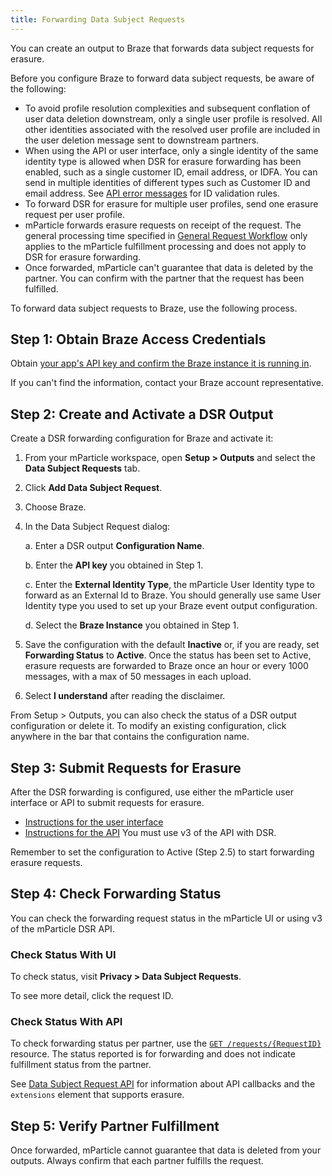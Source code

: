```yaml
---
title: Forwarding Data Subject Requests
---
```


You can create an output to Braze that forwards data subject requests for erasure.

Before you configure Braze to forward data subject requests, be aware of the following:

* To avoid profile resolution complexities and subsequent conflation of user data deletion downstream, only a single user profile is resolved. All other identities associated with the resolved user profile are included in the user deletion message sent to downstream partners.
* When using the API or user interface, only a single identity of the same identity type is allowed when DSR for erasure forwarding has been enabled, such as a single customer ID, email address, or IDFA. You can send in multiple identities of different types such as Customer ID and email address. See [API error messages](#api-error-messages) for ID validation rules.
* To forward DSR for erasure for multiple user profiles, send one erasure request per user profile.
* mParticle forwards erasure requests on receipt of the request. The general processing time specified in [General Request Workflow](/guides/data-subject-requests/#general-request-workflow) only applies to the mParticle fulfillment processing and does not apply to DSR for erasure forwarding. 
* Once forwarded, mParticle can't guarantee that data is deleted by the partner. You can confirm with the partner that the request has been fulfilled.

To forward data subject requests to Braze, use the following process.

## Step 1: Obtain Braze Access Credentials

Obtain [your app's API key and confirm the Braze instance it is running in](https://www.braze.com/docs/partners/data_and_infrastructure_agility/customer_data_platform/mParticle/mparticle/#2-complete-mparticles-braze-event-kit-integration). 

If you can't find the information, contact your Braze account representative.

## Step 2: Create and Activate a DSR Output

Create a DSR forwarding configuration for Braze and activate it:

1. From your mParticle workspace, open **Setup > Outputs** and select the **Data Subject Requests** tab.
2. Click **Add Data Subject Request**.
3. Choose Braze.
4. In the Data Subject Request dialog:

    a. Enter a DSR output **Configuration Name**.

    b. Enter the **API key** you obtained in Step 1.

    c. Enter the **External Identity Type**, the mParticle User Identity type to forward as an External Id to Braze. You should generally use same User Identity type you used to set up your Braze event output configuration.
    
    d. Select the **Braze Instance** you obtained in Step 1.
    
5. Save the configuration with the default **Inactive** or, if you are ready, set **Forwarding Status** to **Active**.  Once the status has been set to Active, erasure requests are forwarded to Braze once an hour or every 1000 messages, with a max of 50 messages in each upload.
6. Select **I understand** after reading the disclaimer.

<aside> From Setup > Outputs, you can also check the status of a DSR output configuration or delete it. To modify an existing configuration, click anywhere in the bar that contains the configuration name.</aside>

## Step 3: Submit Requests for Erasure

After the DSR forwarding is configured, use either the mParticle user interface or API to submit requests for erasure.

* [Instructions for the user interface](/guides/data-subject-requests/#erasure)
* [Instructions for the API](/developers/dsr-api/v3/#submit-a-data-subject-request-dsr) You must use v3 of the API with DSR.
  
<aside>Remember to set the configuration to Active (Step 2.5) to start forwarding erasure requests.</aside>

## Step 4: Check Forwarding Status

You can check the forwarding request status in the mParticle UI or using v3 of the mParticle DSR API.

### Check Status With UI

To check status, visit **Privacy > Data Subject Requests**.

To see more detail, click the request ID. 

### Check Status With API

To check forwarding status per partner, use the [`GET /requests/{RequestID}`](/developers/dsr-api/v3/#get-the-status-of-an-opendsr-request) resource. The status reported is for forwarding and does not indicate fulfillment status from the partner.

See [Data Subject Request API](/developers/dsr-api#callbacks) for information about API callbacks and the `extensions` element that supports erasure.

## Step 5: Verify Partner Fulfillment

Once forwarded, mParticle cannot guarantee that data is deleted from your outputs. Always confirm that each partner fulfills the request. 
